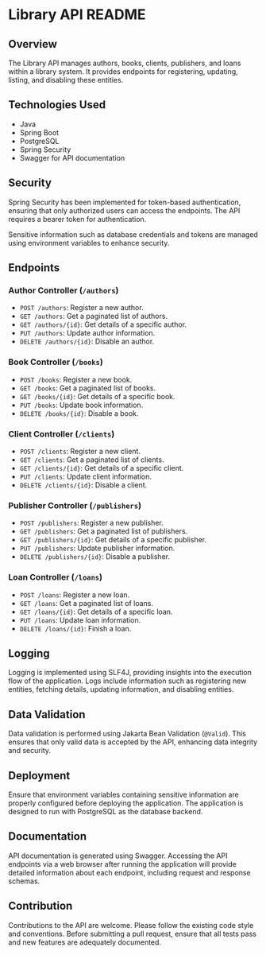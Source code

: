 # Library API README

## Overview
The Library API manages authors, books, clients, publishers, and loans within a library system. It provides endpoints for registering, updating, listing, and disabling these entities.

## Technologies Used
- Java
- Spring Boot
- PostgreSQL
- Spring Security
- Swagger for API documentation

## Security
Spring Security has been implemented for token-based authentication, ensuring that only authorized users can access the endpoints. The API requires a bearer token for authentication.

Sensitive information such as database credentials and tokens are managed using environment variables to enhance security.

## Endpoints

### Author Controller (`/authors`)
- `POST /authors`: Register a new author.
- `GET /authors`: Get a paginated list of authors.
- `GET /authors/{id}`: Get details of a specific author.
- `PUT /authors`: Update author information.
- `DELETE /authors/{id}`: Disable an author.

### Book Controller (`/books`)
- `POST /books`: Register a new book.
- `GET /books`: Get a paginated list of books.
- `GET /books/{id}`: Get details of a specific book.
- `PUT /books`: Update book information.
- `DELETE /books/{id}`: Disable a book.

### Client Controller (`/clients`)
- `POST /clients`: Register a new client.
- `GET /clients`: Get a paginated list of clients.
- `GET /clients/{id}`: Get details of a specific client.
- `PUT /clients`: Update client information.
- `DELETE /clients/{id}`: Disable a client.

### Publisher Controller (`/publishers`)
- `POST /publishers`: Register a new publisher.
- `GET /publishers`: Get a paginated list of publishers.
- `GET /publishers/{id}`: Get details of a specific publisher.
- `PUT /publishers`: Update publisher information.
- `DELETE /publishers/{id}`: Disable a publisher.

### Loan Controller (`/loans`)
- `POST /loans`: Register a new loan.
- `GET /loans`: Get a paginated list of loans.
- `GET /loans/{id}`: Get details of a specific loan.
- `PUT /loans`: Update loan information.
- `DELETE /loans/{id}`: Finish a loan.

## Logging
Logging is implemented using SLF4J, providing insights into the execution flow of the application. Logs include information such as registering new entities, fetching details, updating information, and disabling entities.

## Data Validation
Data validation is performed using Jakarta Bean Validation (`@Valid`). This ensures that only valid data is accepted by the API, enhancing data integrity and security.

## Deployment
Ensure that environment variables containing sensitive information are properly configured before deploying the application. The application is designed to run with PostgreSQL as the database backend.

## Documentation
API documentation is generated using Swagger. Accessing the API endpoints via a web browser after running the application will provide detailed information about each endpoint, including request and response schemas.

## Contribution
Contributions to the API are welcome. Please follow the existing code style and conventions. Before submitting a pull request, ensure that all tests pass and new features are adequately documented.

